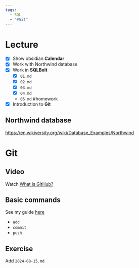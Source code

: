 ```yaml
---
tags:
  - SQL
  - "#Git"
---
```

# Lecture
- [x] Show obsidian **Calendar**
- [x] Work with Northwind database
- [x] Work in **SQLBolt**
	- [x] `01.md`
	- [x] `02.md`
	- [x] `03.md`
	- [x] `04.md`
	- `05.md` #homework
- [x] Introduction to **Git**

## Northwind database
https://en.wikiversity.org/wiki/Database_Examples/Northwind

# Git
## Video
Watch [What is GitHub?](https://www.youtube.com/watch?v=pBy1zgt0XPc)
## Basic commands
See my guide [here](https://github.com/eruiz1996/SIO/blob/master/Subir%20a%20Git.md)
- `add`
- `commit`
- `push`
## Exercise
Add `2024-08-15.md`